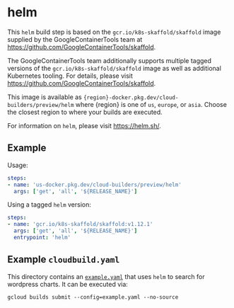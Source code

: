 # helm

This `helm` build step is based on the `gcr.io/k8s-skaffold/skaffold` image
supplied by the GoogleContainerTools team at
https://github.com/GoogleContainerTools/skaffold.

The GoogleContainerTools team additionally supports multiple tagged versions of
the `gcr.io/k8s-skaffold/skaffold` image as well as additional Kubernetes
tooling. For details, please visit
https://github.com/GoogleContainerTools/skaffold.

This image is available as
`{region}-docker.pkg.dev/cloud-builders/preview/helm` where {region} is
one of `us`, `europe`, or `asia`. Choose the closest region to where your builds
are executed.

For information on `helm`, please visit https://helm.sh/.

## Example

Usage:

```yaml
steps:
- name: 'us-docker.pkg.dev/cloud-builders/preview/helm'
  args: ['get', 'all', '${RELEASE_NAME}']
```

Using a tagged `helm` version:
```yaml
steps:
- name: 'gcr.io/k8s-skaffold/skaffold:v1.12.1'
  args: ['get', 'all', '${RELEASE_NAME}']
  entrypoint: 'helm'
```

## Example `cloudbuild.yaml`

This directory contains an [`example.yaml`](example.yaml) that uses `helm` to
search for wordpress charts.  It can be executed via:
```
gcloud builds submit --config=example.yaml --no-source
```
